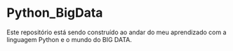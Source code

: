 # Python_BigData
Este repositório está sendo construído ao andar do meu aprendizado com a linguagem Python e o mundo do BIG DATA.
